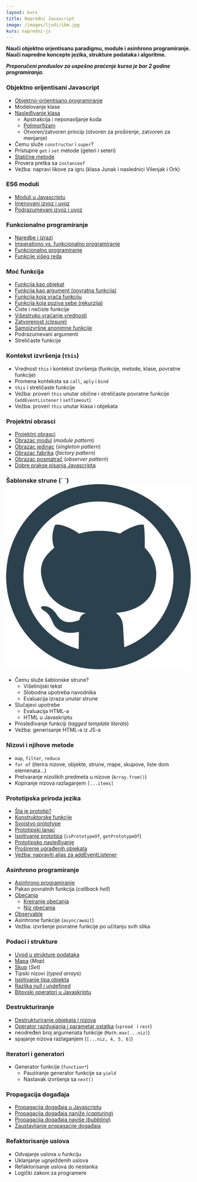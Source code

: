 ```yaml
---
layout: kurs
title: Napredni Javascript
image: /images/ljudi/ibm.jpg
kurs: napredni-js
---
```


**Nauči objektno orjentisanu paradigmu, module i asinhrono programiranje. Nauči napredne koncepte jezika, strukture podataka i algoritme.**

***Preporučeni preduslov za uspešno praćenje kursa je bar 2 godine programiranja.***

<!-- <a href="/prijava?kurs=5" class="btn float-right">Prijavi se</a> -->

### Objektno orijentisani Javascript

- [Objektno-orijentisano programiranje](/objektno-orijentisano-programiranje)
- Modelovanje klase
- [Nasleđivanje klasa](/nasledjivanje-klasa)
  - Apstrakcija i neponavljanje koda
  - [Polimorfizam](/polimorfizam)
  - Otvoren/zatvoren princip (otvoren za proširenje, zatvoren za menjanje)
- Čemu služe `constructor` i `super`?
- Pristupne `get` i `set` metode (geteri i seteri)
- [Statične metode](/javascript-staticki-metodi)
- Provera pretka sa `instanceof`
- Vežba: napravi likove za igru (klasa Junak i naslednici Vilenjak i Ork)

### ES6 moduli

- [Moduli u Javascriptu](/javascript-moduli)
- [Imenovani izvoz i uvoz](/imenovani-izvoz-i-uvoz)
- [Podrazumevani izvoz i uvoz](/podrazumevani-izvoz-i-uvoz)

### Funkcionalno programiranje

- [Naredbe i izrazi](/naredbe-i-izrazi)
- [Imperativno vs. funkcionalno programiranje](/imperativno-vs-funkcionalno-programiranje)
- [Funkcionalno programiranje](/funkcionalno-programiranje)
- [Funkcije višeg reda](/funkcije-viseg-reda)

### Moć funkcija
- [Funkcija kao objekat](/javascript-funkcija-kao-objekat)
- [Funkcija kao argument (povratna funkcija)](/kako-rade-callback-funkcije)
- [Funkcija koja vraća funkciju](/funkcija-koja-vraca-funkciju)
- [Funkcija koja poziva sebe (rekurzija)](/rekurzija)
- Čiste i nečiste funkcije
- [Višestruko vraćanje vrednosti](/visestruko-vracanje-vrednosti)
- [Zatvorenost (_closure_)](/javascript-zatvorenost)
- [Samoizvršne anonimne funkcije](/samoizvrsne-anonimne-funkcije)
- Podrazumevani argumenti
- Streličaste funkcije

### Kontekst izvršenja (`this`)
- Vrednost `this` i kontekst izvršenja (funkcije, metode, klase, povratne funkcije)
- Promena konteksta sa `call`, `aply` i `bind`
- `this` i streličaste funkcije
- Vežba: proveri `this` unutar obične i streličaste povratne funkcije (`addEventListener` i `setTimeout`)
- Vežba: proveri `this` unutar klasa i objekata

### Projektni obrasci
- [Projektni obrasci](/projektni-obrasci)
- [Obrazac modul](/javascript-obrazac-modul) (*module pattern*)
- [Obrazac jedinac](/javascript-obrazac-singleton) (*singleton pattern*)
- [Obrazac fabrika](/javascript-obrazac-fabrika) (*factory pattern*)
- [Obrazac posmatrač](/javascript-obrazac-posmatrac) (*observer pattern*)
- [Dobre prakse pisanja Javascripta](/javascript-dobre-prakse)

### Šablonske strune (\` \`) [<img src="/images/ikonice/github.svg" class="ikonica-veca">](https://github.com/skolakoda/ucimo-sablonske-strune)

- Čemu služe šablonske strune?
  - Višelinijski tekst
  - Slobodna upotreba navodnika
  - Evaluacija izraza unutar strune
- Slučajevi upotrebe
  - Evaluacija HTML-a
  - HTML u Javaskriptu
- Prosleđivanje funkciji (*tagged template literals*)
- Vežba: generisanje HTML-a iz JS-a

### Nizovi i njihove metode
- `map`, `filter`, `reduce`
- `for of` (iterira nizove, objekte, strune, mape, skupove, liste dom elemenata...)
- Pretvaranje nizolikih predmeta u nizove (`Array.from()`)
- Kopiranje nizova razlaganjem `[...items]`

### Prototipska priroda jezika

- [Šta je prototip?](/javascript-prototip)
- [Konstruktorske funkcije](/konstruktor-funkcije)
- [Svojstvo prototype](/svojstvo-prototype)
- [Prototipski lanac](/prototipski-lanac)
- [Ispitivanje prototipa](/ispitivanje-prototipa) (`isPrototypeOf`, `getPrototypeOf`)
- [Prototipsko nasleđivanje](/prototipsko-nasledjivanje)
- [Proširenje ugrađenih objekata](/prosirenje-ugradjenih-objekata)
- [Vežba: napraviti alias za addEventListener](/vezba-alijas-za-dodavanje-dogadjaja)

### Asinhrono programiranje

- [Asinhrono programiranje](/asinhrono-programiranje)
- Pakao povratnih funkcija (*callback hell*)
- [Obećanja](/obecanja)
  - [Kreiranje obećanja](/kreiranje-obecanja)
  - [Niz obećanja](/niz-obecanja)
- [Observable](https://jsbin.com/pitaxuv/edit?js,console)
- Asinhrone funkcije (`async/await`)
- Vežba: izvršenje povratne funkcije po učitanju svih slika

### Podaci i strukture

- [Uvod u strukture podataka](/strukture-podataka)
- [Mapa](/javascript-mapa) (*Map*)
- [Skup](/javascript-skup) (*Set*)
- Tipski nizovi (*typed arrays*)
- [Ispitivanje tipa objekta](/ispitivanje-tipa-objekta)
- [Razlika null i undefined](/javascript-null-i-undefined)
- [Bitovski operatori u Javaskriptu](/bitovni-operatori-javaskript)

### Destrukturiranje

- [Destrukturiranje objekata i nizova](/javascript-destrukturiranje)
- [Operator razdvajanja i parametar ostatka](/javascript-spread-i-rest) (`spread ` i `rest`)
- neodređen broj argumenata funkcije (`Math.max(...niz)`)
- spajanje nizova razlaganjem (`[...niz, 4, 5, 6]`)

### Iteratori i generatori

- Generator funkcije (`function*`)
  - Pauziranje generator funkcije sa `yield`
  - Nastavak izvršenja sa `next()`

### Propagacija događaja

- [Propagacija događaja u Javascriptu](/javascript-propagacija-dogadjaja)
- [Propagacija događaja naniže (*capturing*)](/javascript-capturing)
- [Propagacija događaja naviše (*bubbling*)](/javascript-bubbling)
- [Zaustavljanje propagacije događaja](/zaustavljanje-propagacije)

### Refaktorisanje uslova

- Odvajanje uslova u funkciju
- Uklanjanje ugnježdenih uslova
- Refaktorisanje uslova do nestanka
- Logički zakoni za programere
